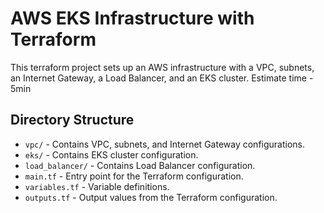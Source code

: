 # AWS EKS Infrastructure with Terraform

This terraform project sets up an AWS infrastructure with a VPC, subnets, an Internet Gateway, a Load Balancer, and an EKS cluster.
Estimate time - 5min

## Directory Structure
- `vpc/` - Contains VPC, subnets, and Internet Gateway configurations.
- `eks/` - Contains EKS cluster configuration.
- `load_balancer/` - Contains Load Balancer configuration.
- `main.tf` - Entry point for the Terraform configuration.
- `variables.tf` - Variable definitions.
- `outputs.tf` - Output values from the Terraform configuration.
